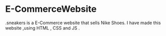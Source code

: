 # E-CommerceWebsite
.sneakers is a E-Commerce website that sells Nike Shoes. I have made this website ,using HTML , CSS and JS . 
